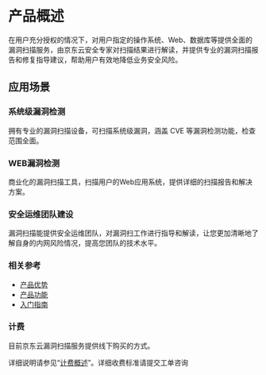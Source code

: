 # 产品概述
在用户充分授权的情况下，对用户指定的操作系统、Web、数据库等提供全面的漏洞扫描服务，由京东云安全专家对扫描结果进行解读，并提供专业的漏洞扫描报告和修复指导建议，帮助用户有效地降低业务安全风险。


## 应用场景
### 系统级漏洞检测
拥有专业的漏洞扫描设备，可扫描系统级漏洞，涵盖 CVE 等漏洞检测功能，检查范围全面。
### WEB漏洞检测
商业化的漏洞扫描工具，扫描用户的Web应用系统，提供详细的扫描报告和解决方案。
### 安全运维团队建设
漏洞扫描能提供安全运维团队，对漏洞扫工作进行指导和解读，让您更加清晰地了解自身的内网风险情况，提高您团队的技术水平。



### 相关参考

 - [产品优势](../Introduction/Benefits.md)
 - [产品功能](../Introduction/Features.md)
 - [入门指南](../Getting-Started/Getting-Started.md)

### 计费

目前京东云漏洞扫描服务提供线下购买的方式。

详细说明请参见“[计费概述](../Pricing/Billing-Overview.md)”。详细收费标准请提交工单咨询
